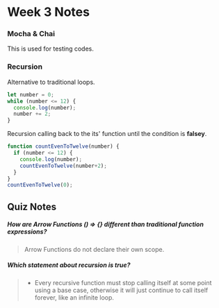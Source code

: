 # Week 3 Notes
### Mocha & Chai
This is used for testing codes.

### Recursion
Alternative to traditional loops.
```javascript
let number = 0;
while (number <= 12) {
  console.log(number);
  number += 2;
}
```

Recursion calling back to the its' function until the condition is **falsey**.
```javascript
function countEvenToTwelve(number) {
  if (number <= 12) {
    console.log(number);
    countEvenToTwelve(number+2);
  }
}
countEvenToTwelve(0);
```

## Quiz Notes

##### How are Arrow Functions () => {} different than traditional function expressions?
> Arrow Functions do not declare their own scope.

##### Which statement about recursion is true?
> - Every recursive function must stop calling itself at some point using a base case, otherwise it will just continue to call itself forever, like an infinite loop.